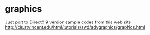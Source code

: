 graphics
========

Just port to DirectX 9 version sample codes from this web site  http://cis.stvincent.edu/html/tutorials/swd/advgraphics/graphics.html
